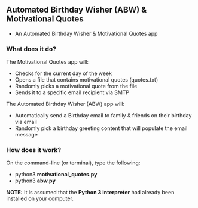 ## Automated Birthday Wisher (ABW) & Motivational Quotes
* An Automated Birthday Wisher & Motivational Quotes app

### What does it do?
The Motivational Quotes app will:
* Checks for the current day of the week
* Opens a file that contains motivational quotes (quotes.txt)
* Randomly picks a motivational quote from the file 
* Sends it to a specific email recipient via SMTP

The Automated Birthday Wisher (ABW) app will:
* Automatically send a Birthday email to family & friends on their birthday via email
* Randomly pick a birthday greeting content that will populate the email message

### How does it work?
On the command-line (or terminal), type the following:<br>
* python3 <b>motivational_quotes.py</b>
* python3 <b>abw.py</b>

<b>NOTE:</b> It is assumed that the <b>Python 3 interpreter</b> had already been installed on your computer.
